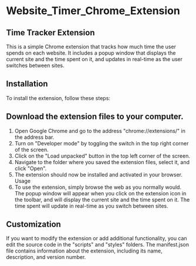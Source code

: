 # Website_Timer_Chrome_Extension

## Time Tracker Extension
This is a simple Chrome extension that tracks how much time the user spends on each website. It includes a popup window that displays the current site and the time spent on it, and updates in real-time as the user switches between sites.

## Installation
To install the extension, follow these steps:

## Download the extension files to your computer.
1. Open Google Chrome and go to the address "chrome://extensions/" in the address bar.
2. Turn on "Developer mode" by toggling the switch in the top right corner of the screen.
3. Click on the "Load unpacked" button in the top left corner of the screen.
4. Navigate to the folder where you saved the extension files, select it, and click "Open".
5. The extension should now be installed and activated in your browser.
Usage
6. To use the extension, simply browse the web as you normally would. The popup window will appear when you click on the extension icon in the toolbar, and will display the current site and the time spent on it. The time spent will update in real-time as you switch between sites.

## Customization
If you want to modify the extension or add additional functionality, you can edit the source code in the "scripts" and "styles" folders. The manifest.json file contains information about the extension, including its name, description, and version number.
